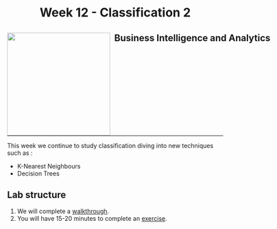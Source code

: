 <h1 align="center"> Week 12 - Classification 2</h1>

<div>
<td> 
<img src="https://upload.wikimedia.org/wikipedia/commons/thumb/2/2b/Logo_Universit%C3%A9_de_Lausanne.svg/2000px-Logo_Universit%C3%A9_de_Lausanne.svg.png" style="padding-right:10px;width:240px;float:left"/></td>
<h2 style="white-space: nowrap">Business Intelligence and Analytics</h2></td>
<hr style="clear:both">
<p style="font-size:0.85em; margin:2px; text-align:justify">

</div>

This week we continue to study classification diving into new techniques such as :
- K-Nearest Neighbours
- Decision Trees

## Lab structure
1. We will complete a [walkthrough](walkthrough/walkthrough_10.ipynb).
2. You will have 15-20 minutes to complete an [exercise](exercises/exercises_classification_2.ipynb).
